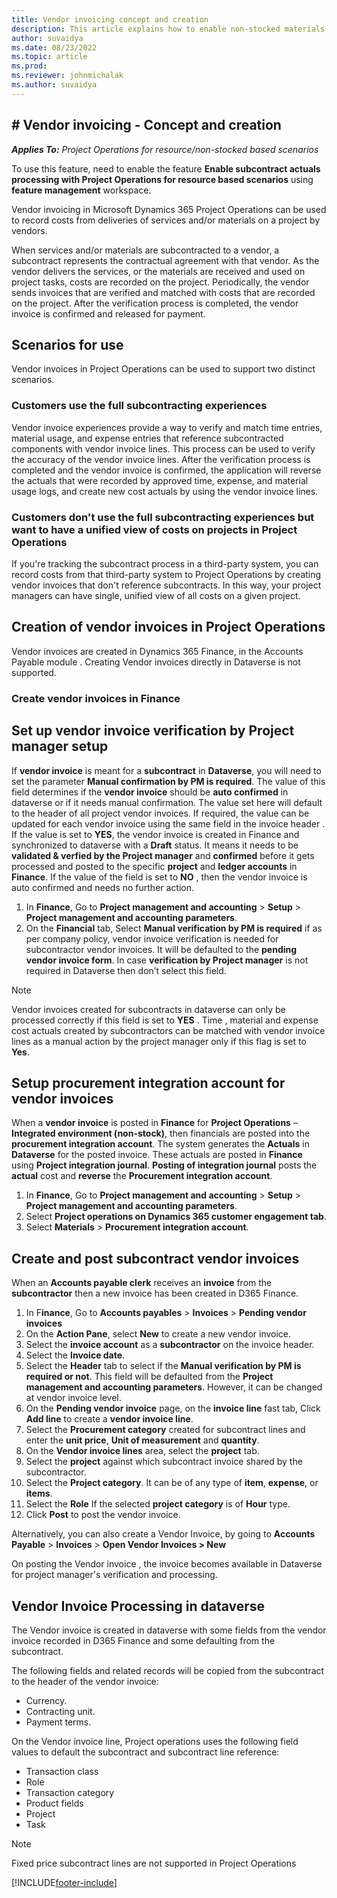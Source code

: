 ```yaml
---
title: Vendor invoicing concept and creation
description: This article explains how to enable non-stocked materials and pending vendor invoices.
author: suvaidya
ms.date: 08/23/2022
ms.topic: article
ms.prod:
ms.reviewer: johnmichalak
ms.author: suvaidya
---
```


## # Vendor invoicing - Concept and creation

_**Applies To:** Project Operations for resource/non-stocked based scenarios_

To use this feature, need to enable the feature **Enable subcontract actuals processing with Project Operations for resource based scenarios** using **feature management** workspace.

Vendor invoicing in Microsoft Dynamics 365 Project Operations can be used to record costs from deliveries of services and/or materials on a project by vendors.

When services and/or materials are subcontracted to a vendor, a subcontract represents the contractual agreement with that vendor. As the vendor delivers the services, or the materials are received and used on project tasks, costs are recorded on the project. Periodically, the vendor sends invoices that are verified and matched with costs that are recorded on the project. After the verification process is completed, the vendor invoice is confirmed and released for payment.

## Scenarios for use

Vendor invoices in Project Operations can be used to support two distinct scenarios.

### Customers use the full subcontracting experiences

Vendor invoice experiences provide a way to verify and match time entries, material usage, and expense entries that reference subcontracted components with vendor invoice lines. This process can be used to verify the accuracy of the vendor invoice lines. After the verification process is completed and the vendor invoice is confirmed, the application will reverse the actuals that were recorded by approved time, expense, and material usage logs, and create new cost actuals by using the vendor invoice lines.

### Customers don't use the full subcontracting experiences but want to have a unified view of costs on projects in Project Operations

If you're tracking the subcontract process in a third-party system, you can record costs from that third-party system to Project Operations by creating vendor invoices that don't reference subcontracts. In this way, your project managers can have single, unified view of all costs on a given project.

## Creation of vendor invoices in Project Operations

Vendor invoices are created in Dynamics 365 Finance, in the Accounts Payable module . Creating Vendor invoices directly in Dataverse is not supported. 

### Create vendor invoices in Finance

## Set up vendor invoice verification by Project manager setup
If **vendor invoice** is meant for a **subcontract** in **Dataverse**, you will need to set the parameter **Manual confirmation by PM is required**. 
The value of this field determines if the **vendor invoice** should be **auto confirmed** in dataverse or if it needs manual confirmation. The value set here will default to the header of all project vendor invoices. If required, the value can be updated for each vendor invoice using the same field in the invoice header . 
If the value is set to **YES**, the vendor invoice is created in Finance and synchronized to dataverse with a **Draft** status. It means it needs to be **validated & verfied by the Project manager** and **confirmed** before it gets processed and posted to the specific **project** and **ledger accounts** in **Finance**. 
If the value of the field is set to **NO** , then the vendor invoice is auto confirmed and needs no further action. 

1.	In **Finance**, Go to **Project management and accounting** > **Setup** > **Project management and accounting parameters**.
2.	On the **Financial** tab, Select **Manual verification by PM is required** if as per company policy, vendor invoice verification is needed for subcontractor vendor invoices. It will be defaulted to the **pending vendor invoice form**. In case **verification by Project manager** is not required in Dataverse then don’t select this field. 

>[!NOTE]
> Vendor invoices created for subcontracts in dataverse can only be processed correctly if this field is set to **YES** . Time , material and expense cost actuals created by subcontractors can be matched with vendor invoice lines as a manual action by the project manager only if this flag is set to **Yes**.

## Setup procurement integration account for vendor invoices
When a **vendor invoice** is posted in **Finance** for **Project Operations** – **Integrated environment (non-stock)**, then financials are posted into the **procurement integration account**. The system generates the **Actuals** in **Dataverse** for the posted invoice. These actuals are posted in **Finance** using **Project integration journal**. **Posting of integration journal** posts the **actual** cost and **reverse** the **Procurement integration account**.

1.	In **Finance**, Go to **Project management and accounting** > **Setup** > **Project management and accounting parameters**.
2.	Select **Project operations on Dynamics 365 customer engagement tab**.
3.	Select **Materials** > **Procurement integration account**.


## Create and post subcontract vendor invoices
When an **Accounts payable clerk** receives an **invoice** from the **subcontractor** then a new invoice has been created in D365 Finance. 

1.	In F**inance**, Go to **Accounts payables** > **Invoices** > **Pending vendor invoices**
2.	On the **Action Pane**, select **New** to create a new vendor invoice.
3.	Select the **invoice account** as a **subcontractor** on the invoice header.
4.	Select the **Invoice date**.
5.	Select the **Header** tab to select if the **Manual verification by PM is required or not**. This field will be defaulted from the **Project management and accounting parameters**. However, it can be changed at vendor invoice level.  
6.	On the **Pending vendor invoice** page, on the **invoice line** fast tab, Click **Add line** to create a **vendor invoice line**.
7.	Select the **Procurement category** created for subcontract lines and enter the **unit price**, **Unit of measurement** and **quantity**.
8.	On the **Vendor invoice lines** area, select the **project** tab.
9.	Select the **project** against which subcontract invoice shared by the subcontractor.
10.	Select the **Project category**. It can be of any type of **item**, **expense**, or **items**.
11.	Select the **Role** If the selected **project category** is of **Hour** type. 
12.	Click **Post** to post the vendor invoice.

Alternatively, you can also create a Vendor Invoice, by going to **Accounts Payable** \> **Invoices** \> **Open Vendor Invoices \> New** 

On posting the Vendor invoice , the invoice becomes available in Dataverse for project manager's verification and processing. 

## Vendor Invoice Processing in dataverse

The Vendor invoice is created in dataverse with some fields from the vendor invoice recorded in D365 Finance and some defaulting from the subcontract.  

The following fields and related records will be copied from the subcontract to the header of the vendor invoice:
- Currency.
- Contracting unit.
- Payment terms.

On the Vendor invoice line, Project operations uses the following field values to default the subcontract and subcontract line reference:
- Transaction class
- Role
- Transaction category
- Product fields
- Project
- Task

>[!NOTE] 
>Fixed price subcontract lines are not supported in Project Operations



[!INCLUDE[footer-include](../../includes/footer-banner.md)]
